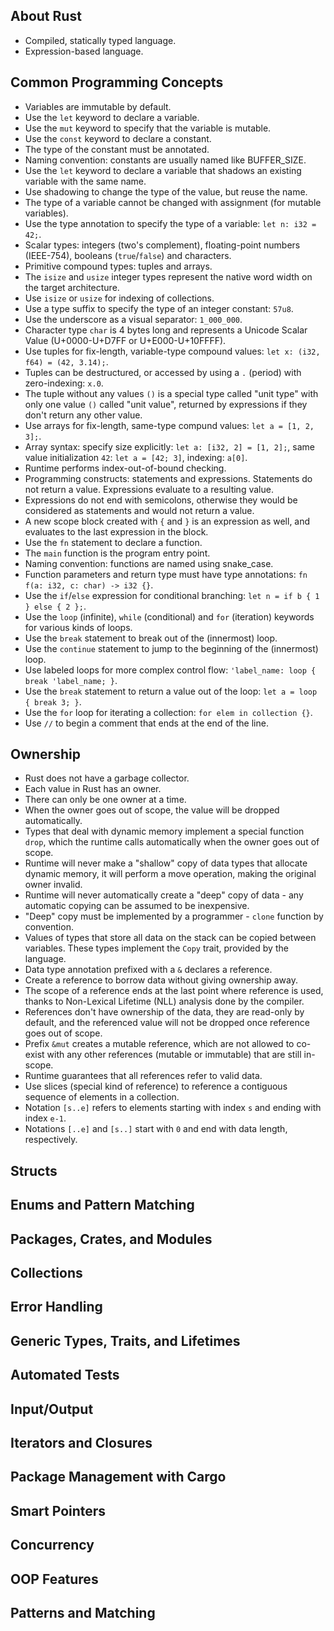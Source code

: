 ## About Rust

- Compiled, statically typed language.
- Expression-based language.

## Common Programming Concepts

- Variables are immutable by default.
- Use the `let` keyword to declare a variable.
- Use the `mut` keyword to specify that the variable is mutable.
- Use the `const` keyword to declare a constant.
- The type of the constant must be annotated.
- Naming convention: constants are usually named like BUFFER_SIZE.
- Use the `let` keyword to declare a variable that shadows an existing
    variable with the same name.
- Use shadowing to change the type of the value, but reuse the name.
- The type of a variable cannot be changed with assignment (for mutable variables).
- Use the type annotation to specify the type of a variable: `let n: i32 = 42;`.
- Scalar types: integers (two's complement), floating-point numbers (IEEE-754),
    booleans (`true`/`false`) and characters.
- Primitive compound types: tuples and arrays.
- The `isize` and `usize` integer types represent the native word width on the
    target architecture.
- Use `isize` or `usize` for indexing of collections.
- Use a type suffix to specify the type of an integer constant: `57u8`.
- Use the underscore as a visual separator: `1_000_000`.
- Character type `char` is 4 bytes long and represents a Unicode Scalar Value
    (U+0000-U+D7FF or U+E000-U+10FFFF).
- Use tuples for fix-length, variable-type compound values: `let x: (i32, f64) = (42, 3.14);`.
- Tuples can be destructured, or accessed by using a `.` (period) with zero-indexing: `x.0`.
- The tuple without any values `()` is a special type called "unit type" with only
    one value `()` called "unit value", returned by expressions if they don't return
    any other value.
- Use arrays for fix-length, same-type compund values: `let a = [1, 2, 3];`.
- Array syntax: specify size explicitly: `let a: [i32, 2] = [1, 2];`,
    same value initialization `42`: `let a = [42; 3]`, indexing: `a[0]`.
- Runtime performs index-out-of-bound checking.
- Programming constructs: statements and expressions. Statements do not return a value.
    Expressions evaluate to a resulting value.
- Expressions do not end with semicolons, otherwise they would be considered
    as statements and would not return a value.
- A new scope block created with `{` and `}` is an expression as well, and evaluates
    to the last expression in the block.
- Use the `fn` statement to declare a function.
- The `main` function is the program entry point.
- Naming convention: functions are named using snake_case.
- Function parameters and return type must have type annotations:
    `fn f(a: i32, c: char) -> i32 {}`.
- Use the `if`/`else` expression for conditional branching: `let n = if b { 1 } else { 2 };`.
- Use the `loop` (infinite), `while` (conditional) and `for` (iteration) keywords for
    various kinds of loops.
- Use the `break` statement to break out of the (innermost) loop.
- Use the  `continue` statement to jump to the beginning of the (innermost) loop.
- Use labeled loops for more complex control flow: `'label_name: loop { break 'label_name; }`.
- Use the `break` statement to return a value out of the loop: `let a = loop { break 3; }`.
- Use the `for` loop for iterating a collection: `for elem in collection {}`.
- Use `//` to begin a comment that ends at the end of the line.

## Ownership

- Rust does not have a garbage collector.
- Each value in Rust has an owner.
- There can only be one owner at a time.
- When the owner goes out of scope, the value will be dropped automatically.
- Types that deal with dynamic memory implement a special function `drop`,
    which the runtime calls automatically when the owner goes out of scope.
- Runtime will never make a "shallow" copy of data types that allocate dynamic memory,
    it will perform a move operation, making the original owner invalid.
- Runtime will never automatically create a "deep" copy of data - any automatic
    copying can be assumed to be inexpensive.
- "Deep" copy must be implemented by a programmer - `clone` function by convention.
- Values of types that store all data on the stack can be copied between variables.
    These types implement the `Copy` trait, provided by the language.
- Data type annotation prefixed with a `&` declares a reference.
- Create a reference to borrow data without giving ownership away.
- The scope of a reference ends at the last point where reference is used, thanks to
    Non-Lexical Lifetime (NLL) analysis done by the compiler.
- References don't have ownership of the data, they are read-only by default,
    and the referenced value will not be dropped once reference goes out of scope.
- Prefix `&mut` creates a mutable reference, which are not allowed to co-exist with
    any other references (mutable or immutable) that are still in-scope.
- Runtime guarantees that all references refer to valid data.
- Use slices (special kind of reference) to reference a contiguous sequence of elements
    in a collection.
- Notation `[s..e]` refers to elements starting with index `s` and ending with index `e-1`.
- Notations `[..e]` and `[s..]` start with `0` and end with data length, respectively.

## Structs

## Enums and Pattern Matching

## Packages, Crates, and Modules

## Collections

## Error Handling

## Generic Types, Traits, and Lifetimes

## Automated Tests

## Input/Output

## Iterators and Closures

## Package Management with Cargo

## Smart Pointers

## Concurrency

## OOP Features

## Patterns and Matching
